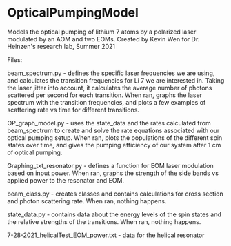 # OpticalPumpingModel
Models the optical pumping of lithium 7 atoms by a polarized laser modulated by an AOM and two EOMs.
Created by Kevin Wen for Dr. Heinzen's research lab, Summer 2021


Files:

beam_spectrum.py - defines the specific laser frequencies we are using, and calculates the transition frequencies for Li 7 we are interested in. Taking the laser jitter into account, it calculates the average number of photons scattered per second for each transition. When ran, graphs the laser spectrum with the transition frequencies, and plots a few examples of scattering rate vs time for different transitions.

OP_graph_model.py - uses the state_data and the rates calculated from beam_spectrum to create and solve the rate equations associated with our optical pumping setup. When ran, plots the populations of the different spin states over time, and gives the pumping efficiency of our system after 1 cm of optical pumping.

Graphing_txt_resonator.py - defines a function for EOM laser modulation based on input power. When ran, graphs the strength of the side bands vs applied power to the resonator and EOM.

beam_class.py - creates classes and contains calculations for cross section and photon scattering rate. When ran, nothing happens.

state_data.py - contains data about the energy levels of the spin states and the relative strengths of the transitions. When ran, nothing happens.

7-28-2021_helicalTest_EOM_power.txt - data for the helical resonator
